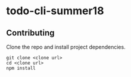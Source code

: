# todo-cli-summer18

## Contributing

Clone the repo and install project dependencies.

```
git clone <clone url>
cd <clone url>
npm install
```
